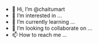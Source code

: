 - 👋 Hi, I’m @chaitumart
- 👀 I’m interested in ...
- 🌱 I’m currently learning ...
- 💞️ I’m looking to collaborate on ...
- 📫 How to reach me ...

<!---
chaitumart/chaitumart is a ✨ special ✨ repository because its `README.md` (this file) appears on your GitHub profile.
You can click the Preview link to take a look at your changes.
--->
